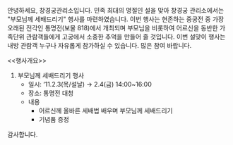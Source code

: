 안녕하세요, 창경궁관리소입니다. 민족 최대의 명절인 설을 맞아 창경궁 관리소에서는 "부모님께 세배드리기" 행사를 마련하였습니다. 이번 행사는 현존하는 중궁전 중 가장 오래된 전각인 통명전(보물 818)에서 개최되며 부모님을 비롯하여 어르신을 동반한 가족단위 관람객들에게 고궁에서 소중한 추억을 만들어 줄 것입니다. 이번 설맞이 행사는 내방 관람객 누구나 자유롭게 참가하실 수 있습니다. 많은 참여 바랍니다.

<<행사개요>>

1. 부모님께 세배드리기 행사
   - 일시: ‘11.2.3(목/설날) → 2.4(금) 14:00~16:00
   - 장소: 통명전 대청
   - 내용
     - 어르신께 올바른 세배법 배우며 부모님께 세배드리기
     - 기념품 증정

감사합니다.